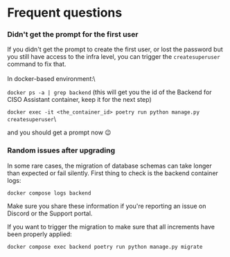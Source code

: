 # Frequent questions



### Didn't get the prompt for the first user



If you didn't get the prompt to create the first user, or lost the password but you still have access to the infra level, you can trigger the `createsuperuser` command to fix that.\
\
In docker-based environment:\


`docker ps -a | grep backend` (this will get you the id of the Backend for CISO Assistant container, keep it for the next step)

`docker exec -it <the_container_id> poetry run python manage.py createsuperuser`\


and you should get a prompt now 😉



### Random issues after upgrading&#x20;



In some rare cases, the migration of database schemas can take longer than expected or fail silently. First thing to check is the backend container logs:

```
docker compose logs backend
```

Make sure you share these information if you're reporting an issue on Discord or the Support portal.



If you want to trigger the migration to make sure that all increments have been properly applied:

```
docker compose exec backend poetry run python manage.py migrate
```


